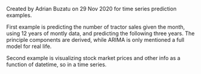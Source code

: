Created by Adrian Buzatu on 29 Nov 2020 for time series prediction examples.

First example is predicting the number of tractor sales given the month, using 12 years of montly data, and predicting the following three years. The principle components are derived, while ARIMA is only mentioned a full model for real life.

Second example is visualizing stock market prices and other info as a function of datetime, so in a time series.